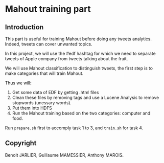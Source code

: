 Mahout training part
====================

Introduction
------------

This part is useful for training Mahout before doing any tweets analytics.
Indeed, tweets can cover unwanted topics.

In this project, we will use the #edf hashtag for which we need to separate tweets of Apple company from tweets talking about the fruit.

We will use Mahout classification to distinguish tweets, the first step is to make categories that will train Mahout.

Thus we will:
1. Get some data of EDF by getting .html files
2. Clean these files by removing tags and use a Lucene Analysis to remove stopwords (unessary words).
3. Put them into HDFS
4. Run the Mahout training based on the two categories: computer and food.

Run `prepare.sh` first to accomply task 1 to 3, and `train.sh` for task 4.


Copyright
---------
Benoit JARLIER, Guillaume MAMESSIER, Anthony MAROIS.
